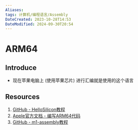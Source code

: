 ```yaml
---
Aliases: 
tags: 计算机/编程语言/Assembly
DateCreated: 2023-10-28T14:53
DateModified: 2024-09-30T20:54
---
```

# ARM64

## Introduce

- 现在苹果电脑上 (使用苹果芯片) 进行汇编就是使用的这个语言

## Resources

1. [GitHub - HelloSilicon教程](https://github.com/below/HelloSilicon)​
2. [Apple官方文档 - 编写ARM64代码](https://developer.apple.com/documentation/xcode/writing-arm64-code-for-apple-platforms)​
3. [GitHub - m1-assembly教程](https://github.com/enty8080/m1-assembly)​
